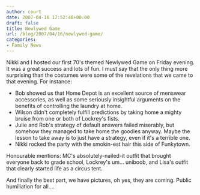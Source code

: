 ```yaml
---
author: court
date: 2007-04-16 17:52:48+00:00
draft: false
title: Newlywed Game
url: /blog/2007/04/16/newlywed-game/
categories:
- Family News
---
```


Nikki and I hosted our first 70's themed Newlywed Game on Friday evening.  It was a great success and lots of fun.  I must say that the only thing more surprising than the costumes were some of the revelations that we came to that evening.  For instance:

- Bob showed us that Home Depot is an excellent source of menswear accessories, as well as some seriously insightful arguments on the benefits of controlling the laundry at home.
- Wilson didn't completely fulfill predictions by taking home a mighty bruise from one or both of Lockrey's fists.
- Julie and Rob's strategy of default answers failed miserably, but somehow they managed to take home the goodies anyway.  Maybe the lesson to take away is to just have a strategy, even if it's a terrible one.
- Nikki rocked the party with the smokin-est hair this side of Funkytown.



Honourable mentions:  MC's absolutely-nailed-it outfit that brought everyone back to grade school, Lockrey's um... uniboob, and Lisa's outfit that clearly started life as a circus tent.

And finally the best part, we have pictures, oh yes, they are coming.  Public humiliation for all....
